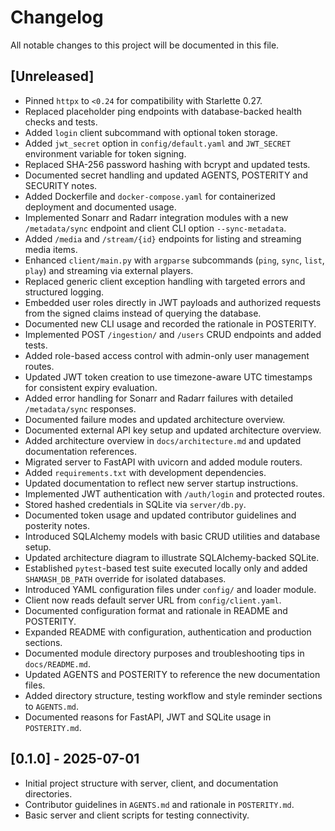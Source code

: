 # Changelog

All notable changes to this project will be documented in this file.

## [Unreleased]
- Pinned `httpx` to `<0.24` for compatibility with Starlette 0.27.
- Replaced placeholder ping endpoints with database-backed health checks and tests.
- Added `login` client subcommand with optional token storage.
- Added `jwt_secret` option in `config/default.yaml` and `JWT_SECRET` environment
  variable for token signing.
- Replaced SHA-256 password hashing with bcrypt and updated tests.
- Documented secret handling and updated AGENTS, POSTERITY and SECURITY notes.
- Added Dockerfile and `docker-compose.yaml` for containerized deployment and
  documented usage.
- Implemented Sonarr and Radarr integration modules with a new `/metadata/sync`
  endpoint and client CLI option `--sync-metadata`.
- Added `/media` and `/stream/{id}` endpoints for listing and streaming media
  items.
- Enhanced `client/main.py` with `argparse` subcommands (`ping`, `sync`, `list`,
  `play`) and streaming via external players.
- Replaced generic client exception handling with targeted errors and structured
  logging.
- Embedded user roles directly in JWT payloads and authorized requests from the
  signed claims instead of querying the database.
- Documented new CLI usage and recorded the rationale in POSTERITY.
- Implemented POST `/ingestion/` and `/users` CRUD endpoints and added tests.
- Added role-based access control with admin-only user management routes.
- Updated JWT token creation to use timezone-aware UTC timestamps for
  consistent expiry evaluation.
- Added error handling for Sonarr and Radarr failures with detailed
  `/metadata/sync` responses.
- Documented failure modes and updated architecture overview.
- Documented external API key setup and updated architecture overview.
- Added architecture overview in `docs/architecture.md` and updated
  documentation references.
- Migrated server to FastAPI with uvicorn and added module routers.
- Added `requirements.txt` with development dependencies.
- Updated documentation to reflect new server startup instructions.
- Implemented JWT authentication with `/auth/login` and protected routes.
- Stored hashed credentials in SQLite via `server/db.py`.
- Documented token usage and updated contributor guidelines and posterity notes.
- Introduced SQLAlchemy models with basic CRUD utilities and database setup.
- Updated architecture diagram to illustrate SQLAlchemy-backed SQLite.
- Established `pytest`-based test suite executed locally only and added
  `SHAMASH_DB_PATH` override for isolated databases.
- Introduced YAML configuration files under `config/` and loader module.
- Client now reads default server URL from `config/client.yaml`.
- Documented configuration format and rationale in README and POSTERITY.
- Expanded README with configuration, authentication and production sections.
- Documented module directory purposes and troubleshooting tips in `docs/README.md`.
- Updated AGENTS and POSTERITY to reference the new documentation files.
- Added directory structure, testing workflow and style reminder sections to
  `AGENTS.md`.
- Documented reasons for FastAPI, JWT and SQLite usage in `POSTERITY.md`.

## [0.1.0] - 2025-07-01
- Initial project structure with server, client, and documentation directories.
- Contributor guidelines in `AGENTS.md` and rationale in `POSTERITY.md`.
- Basic server and client scripts for testing connectivity.
